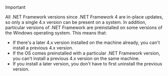 
> [!IMPORTANT]
> All .NET Framework versions since .NET Framework 4 are in-place updates, so only a single 4.x version can be present on a system. In addition, particular versions of .NET Framework are preinstalled on some versions of the Windows operating system. This means that:
>
> - If there's a later 4.x version installed on the machine already, you can't install a previous 4.x version.
> - If the OS comes preinstalled with a particular .NET Framework version, you can't install a previous 4.x version on the same machine.
> - If you install a later version, you don't have to first uninstall the previous version.
